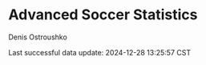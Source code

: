 # Advanced Soccer Statistics
Denis Ostroushko

<!-- gfm -->

Last successful data update: 2024-12-28 13:25:57 CST
